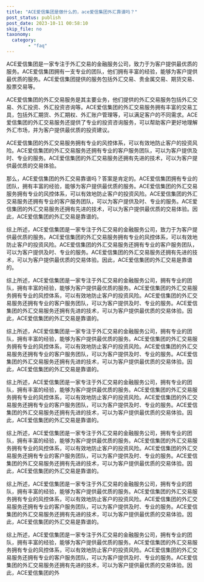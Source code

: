 ```yaml
---
title: "ACE爱信集团是做什么的，ace爱信集团外汇靠谱吗？"
post_status: publish
post_date: 2023-10-11 00:58:10
skip_file: no
taxonomy:
  category:
        - "faq"
---
```


ACE爱信集团是一家专注于外汇交易的金融服务公司，致力于为客户提供最优质的服务。ACE爱信集团拥有一支专业的团队，他们拥有丰富的经验，能够为客户提供最优质的服务。ACE爱信集团提供的服务包括外汇交易、贵金属交易、期货交易、股票交易等。

ACE爱信集团的外汇交易服务是其主要业务，他们提供的外汇交易服务包括外汇交易、外汇投资、外汇投资咨询等。ACE爱信集团的外汇交易服务拥有丰富的交易工具，包括外汇期货、外汇期权、外汇账户管理等，可以满足客户的不同需求。ACE爱信集团的外汇交易服务还提供了专业的投资咨询服务，可以帮助客户更好地理解外汇市场，并为客户提供最优质的投资建议。

ACE爱信集团的外汇交易服务拥有专业的风控体系，可以有效地防止客户的投资风险。ACE爱信集团的外汇交易服务还拥有专业的客户服务团队，可以为客户提供及时、专业的服务。ACE爱信集团的外汇交易服务还拥有先进的技术，可以为客户提供最优质的交易体验。

那么，ACE爱信集团的外汇交易靠谱吗？答案是肯定的。ACE爱信集团拥有专业的团队，拥有丰富的经验，能够为客户提供最优质的服务。ACE爱信集团的外汇交易服务拥有专业的风控体系，可以有效地防止客户的投资风险。ACE爱信集团的外汇交易服务还拥有专业的客户服务团队，可以为客户提供及时、专业的服务。ACE爱信集团的外汇交易服务还拥有先进的技术，可以为客户提供最优质的交易体验。因此，ACE爱信集团的外汇交易是靠谱的。

综上所述，ACE爱信集团是一家专注于外汇交易的金融服务公司，致力于为客户提供最优质的服务。ACE爱信集团的外汇交易服务拥有专业的风控体系，可以有效地防止客户的投资风险。ACE爱信集团的外汇交易服务还拥有专业的客户服务团队，可以为客户提供及时、专业的服务。ACE爱信集团的外汇交易服务还拥有先进的技术，可以为客户提供最优质的交易体验。因此，ACE爱信集团的外汇交易是靠谱的。

综上所述，ACE爱信集团是一家专注于外汇交易的金融服务公司，拥有专业的团队，拥有丰富的经验，能够为客户提供最优质的服务。ACE爱信集团的外汇交易服务拥有专业的风控体系，可以有效地防止客户的投资风险。ACE爱信集团的外汇交易服务还拥有专业的客户服务团队，可以为客户提供及时、专业的服务。ACE爱信集团的外汇交易服务还拥有先进的技术，可以为客户提供最优质的交易体验。因此，ACE爱信集团的外汇交易是靠谱的。

综上所述，ACE爱信集团是一家专注于外汇交易的金融服务公司，拥有专业的团队，拥有丰富的经验，能够为客户提供最优质的服务。ACE爱信集团的外汇交易服务拥有专业的风控体系，可以有效地防止客户的投资风险。ACE爱信集团的外汇交易服务还拥有专业的客户服务团队，可以为客户提供及时、专业的服务。ACE爱信集团的外汇交易服务还拥有先进的技术，可以为客户提供最优质的交易体验。因此，ACE爱信集团的外汇交易是靠谱的。

综上所述，ACE爱信集团是一家专注于外汇交易的金融服务公司，拥有专业的团队，拥有丰富的经验，能够为客户提供最优质的服务。ACE爱信集团的外汇交易服务拥有专业的风控体系，可以有效地防止客户的投资风险。ACE爱信集团的外汇交易服务还拥有专业的客户服务团队，可以为客户提供及时、专业的服务。ACE爱信集团的外汇交易服务还拥有先进的技术，可以为客户提供最优质的交易体验。因此，ACE爱信集团的外汇交易是靠谱的。

综上所述，ACE爱信集团是一家专注于外汇交易的金融服务公司，拥有专业的团队，拥有丰富的经验，能够为客户提供最优质的服务。ACE爱信集团的外汇交易服务拥有专业的风控体系，可以有效地防止客户的投资风险。ACE爱信集团的外汇交易服务还拥有专业的客户服务团队，可以为客户提供及时、专业的服务。ACE爱信集团的外汇交易服务还拥有先进的技术，可以为客户提供最优质的交易体验。因此，ACE爱信集团的外汇交易是靠谱的。

综上所述，ACE爱信集团是一家专注于外汇交易的金融服务公司，拥有专业的团队，拥有丰富的经验，能够为客户提供最优质的服务。ACE爱信集团的外汇交易服务拥有专业的风控体系，可以有效地防止客户的投资风险。ACE爱信集团的外汇交易服务还拥有专业的客户服务团队，可以为客户提供及时、专业的服务。ACE爱信集团的外汇交易服务还拥有先进的技术，可以为客户提供最优质的交易体验。因此，ACE爱信集团的外汇交易是靠谱的。

综上所述，ACE爱信集团是一家专注于外汇交易的金融服务公司，拥有专业的团队，拥有丰富的经验，能够为客户提供最优质的服务。ACE爱信集团的外汇交易服务拥有专业的风控体系，可以有效地防止客户的投资风险。ACE爱信集团的外汇交易服务还拥有专业的客户服务团队，可以为客户提供及时、专业的服务。ACE爱信集团的外汇交易服务还拥有先进的技术，可以为客户提供最优质的交易体验。因此，ACE爱信集团的外
